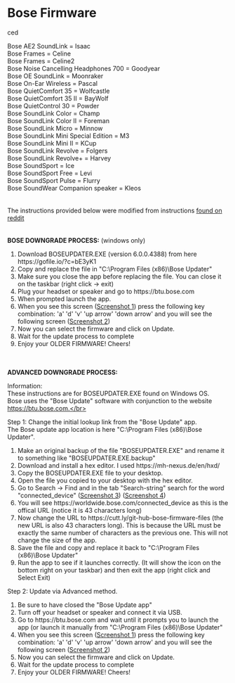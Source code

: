 # Bose Firmware

ced

Bose AE2 SoundLink = Isaac<br>
Bose Frames = Celine<br>
Bose Frames = Celine2<br>
Bose Noise Cancelling Headphones 700 = Goodyear<br>
Bose OE SoundLink = Moonraker<br>
Bose On-Ear Wireless = Pascal<br>
Bose QuietComfort 35 = Wolfcastle<br>
Bose QuietComfort 35 II = BayWolf<br>
Bose QuietControl 30 = Powder<br>
Bose SoundLink Color = Champ<br>
Bose SoundLink Color II = Foreman<br>
Bose SoundLink Micro = Minnow<br>
Bose SoundLink Mini Special Edition = M3<br>
Bose SoundLink Mini II = KCup<br>
Bose SoundLink Revolve = Folgers<br>
Bose SoundLink Revolve+ = Harvey<br>
Bose SoundSport = Ice<br>
Bose SoundSport Free = Levi<br>
Bose SoundSport Pulse = Flurry<br>
Bose SoundWear Companion speaker = Kleos<br>
</br></br>
The instructions provided below were modified from instructions <a href="https://www.reddit.com/r/bose/comments/ch6kxl/how_to_downgrade_your_bose_quietcomfort_35_ii/">found on reddit</a></br>
</br></br>
<b>BOSE DOWNGRADE PROCESS:</b> (windows only)
<ol>
  <li>Download BOSEUPDATER.EXE (version 6.0.0.4388) from here https://gofile.io/?c=bE3yK1</li>
  <li>Copy and replace the file in "C:\Program Files (x86)\Bose Updater"</li>
  <li>Make sure you close the app before replacing the file. You can close it on the taskbar (right click -> exit)</li>
  <li>Plug your headset or speaker and go to https://btu.bose.com</li>
  <li>When prompted launch the app.</li>
  <li>When you see this screen (<a href="https://imgur.com/a/xGijdYC">Screenshot 1</a>) press the following key combination: 'a' 'd' 'v' 'up arrow' 'down arrow' and you will see the following screen (<a href="https://imgur.com/a/yTLalsc">Screenshot 2</a>)</li>
  <li>Now you can select the firmware and click on Update.</li>
  <li>Wait for the update process to complete</li>
  <li>Enjoy your OLDER FIRMWARE! Cheers!</li>
</ol>
</br></br>
<b>ADVANCED DOWNGRADE PROCESS:</b>

Information:</br>
These instructions are for BOSEUPDATER.EXE found on Windows OS.</br>
Bose uses the "Bose Update" software with conjunction to the website https://btu.bose.com.</br>

Step 1: Change the initial lookup link from the "Bose Update" app.</br>
The Bose update app location is here "C:\Program Files (x86)\Bose Updater".
<ol>
  <li>Make an original backup of the file "BOSEUPDATER.EXE" and rename it to something like "BOSEUPDATER.EXE.backup"</li>
  <li>Download and install a hex editor. I used https://mh-nexus.de/en/hxd/</li>
  <li>Copy the BOSEUPDATER.EXE file to your desktop.</li>
  <li>Open the file you copied to your desktop with the hex editor.</li>
  <li>Go to Search -> Find and in the tab "Search-string" search for the word "connected_device" (<a href="https://imgur.com/a/tJpp6k6">Screenshot 3</a>) (<a href="https://imgur.com/a/KWJ7shb">Screenshot 4</a>) </li>
  <li>You will see https://worldwide.bose.com/connected_device as this is the offical URL (notice it is 43 characters long)</li>
  <li>Now change the URL to https://cutt.ly/git-hub-bose-firmware-files (the new URL is also 43 characters long). This is because the URL must be exactly the same number of characters as the previous one. This will not change the size of the app.</li>
  <li>Save the file and copy and replace it back to "C:\Program Files (x86)\Bose Updater"</li>
  <li>Run the app to see if it launches correctly. (It will show the icon on the bottom right on your taskbar) and then exit the app (right click and Select Exit)</li>
</ol>

Step 2: Update via Advanced method.</br>
<ol>
  <li>Be sure to have closed the "Bose Update app"</li>
  <li>Turn off your headset or speaker and connect it via USB.</li>
  <li>Go to https://btu.bose.com and wait until it prompts you to launch the app (or launch it manually from "C:\Program Files (x86)\Bose Updater"</li>
  <li>When you see this screen (<a href="https://imgur.com/a/xGijdYC">Screenshot 1</a>) press the following key combination: 'a' 'd' 'v' 'up arrow' 'down arrow' and you will see the following screen (<a href="https://imgur.com/a/yTLalsc">Screenshot 2</a>)</li>
  <li>Now you can select the firmware and click on Update.</li>
  <li>Wait for the update process to complete</li>
  <li>Enjoy your OLDER FIRMWARE! Cheers!</li>
</ol>
